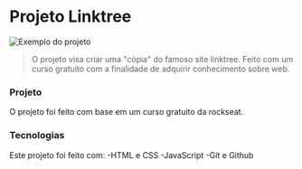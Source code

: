 # Projeto Linktree

<img src="./github/exemplo-projeto.png" alt="Exemplo do projeto">

> O projeto visa criar uma "cópia" do famoso site linktree. Feito com um curso gratuito com a finalidade de adquirir conhecimento sobre web.

### Projeto

O projeto foi feito com base em um curso gratuito da rockseat.

### Tecnologias

Este projeto foi feito com:
-HTML e CSS
-JavaScript
-Git e Github
